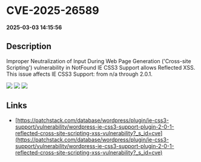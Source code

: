 # CVE-2025-26589

**2025-03-03 14:15:56**

## Description
Improper Neutralization of Input During Web Page Generation ('Cross-site Scripting') vulnerability in NotFound IE CSS3 Support allows Reflected XSS. This issue affects IE CSS3 Support: from n/a through 2.0.1.

![](https://img.shields.io/static/v1?label=Score&message=7.1&color=red)
![](https://img.shields.io/static/v1?label=Severity&message=HIGH&color=red)
![](https://img.shields.io/static/v1?label=CWE&message=XSS&color=green)

## Links
- [https://patchstack.com/database/wordpress/plugin/ie-css3-support/vulnerability/wordpress-ie-css3-support-plugin-2-0-1-reflected-cross-site-scripting-xss-vulnerability?_s_id=cve](https://patchstack.com/database/wordpress/plugin/ie-css3-support/vulnerability/wordpress-ie-css3-support-plugin-2-0-1-reflected-cross-site-scripting-xss-vulnerability?_s_id=cve)
